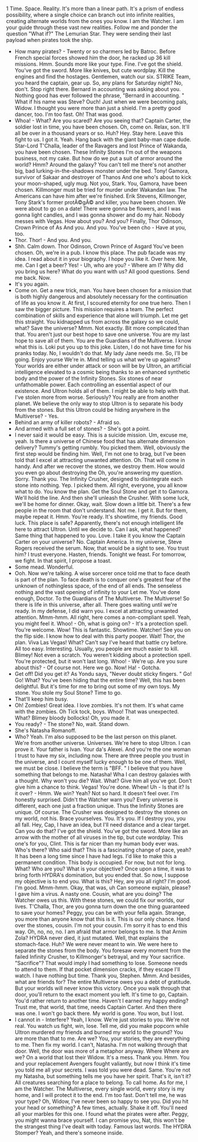 1 Time.
Space.
Reality.
It's more than a linear path.
It's a prism of endless possibility, where a single choice can branch out into infinite realities, creating alternate worlds from the ones you know.
I am the Watcher.
I am your guide through these vast new realities.
Follow me and ponder the question "What if?" The Lemurian Star.
They were sending their last payload when pirates took the ship.
- How many pirates? - Twenty or so charmers led by Batroc.
Before French special forces showed him the door, he racked up 36 kill missions.
Hmm.
Sounds more like your type.
Fine.
I've got the shield.
You've got the sword.
More like knives, but cute wordplay.
Kill the engines and find the hostages.
Gentlemen, watch our six.
STRIKE Team, you heard the captain, gear up.
So, any plans for Saturday night? No, don't.
Stop right there.
Bernard in accounting was asking about you.
Nothing good has ever followed the phrase, "Bernard in accounting.
" What if his name was Steve? Ouch! Just when we were becoming pals, Widow.
I thought you were more than just a shield.
I'm a pretty good dancer, too.
I'm too fast.
Oh! That was good.
- Whoa! - What? Are you scared? Are you seeing that? Captain Carter, the soldier lost in time, you have been chosen.
Oh, come on.
Relax, son.
It'll all be over in a thousand years or so.
Huh? Hey.
Stay here.
Leave this fight to us.
I got it.
Yeah.
Hang back with the giant baby-man cape dude.
Star-Lord T'Challa, leader of the Ravagers and lost Prince of Wakanda, you have been chosen.
These Infinity Stones I'm out of the weapons business, not my cake.
But how do we put a suit of armor around the world? Hmm? Around the galaxy? You can't tell me there's not another big, bad lurking-in-the-shadows monster under the bed.
Tony! Gamora, survivor of Sakaar and destroyer of Thanos And one who's about to kick your moon-shaped, ugly mug.
Not you, Stark.
You, Gamora, have been chosen.
Killmonger must be tried for murder under Wakandan law.
The Americans can have him after we're finished.
Erik Stevens, Killmonger, Tony Stark's former protÃ©gÃ© and killer, you have been chosen.
We were about to go on a date! There were gonna be flowers, and I was gonna light candles, and I was gonna shower and do my hair.
Nobody messes with Vegas.
How about you? And you? Finally, Thor Odinson, Crown Prince of As And you.
And you.
You've been cho - Have at you, too.
- Thor.
Thor! - And you.
And you.
- Shh.
Calm down.
Thor Odinson, Crown Prince of Asgard You've been chosen.
Oh, we're in a pub.
I know this place.
The pub facade was my idea.
I read about it in your biography.
I hope you like it.
Over here.
Me, me.
Can I get a beer? Yes! - Uh, who are you? - Where am I? Why did you bring us here? What do you want with us? All good questions.
Send me back.
Now.
- It's you again.
- Come on.
Get a new trick, man.
You have been chosen for a mission that is both highly dangerous and absolutely necessary for the continuation of life as you know it.
At first, I scoured eternity for one true hero.
Then I saw the bigger picture.
This mission requires a team.
The perfect combination of skills and experience that alone will triumph.
Let me get this straight.
You kidnapped us from across the galaxy so we could, what? Save the universe? Mmm.
Not exactly.
Bit more complicated than that.
You aren't just our best hope to save one universe.
You are my last hope to save all of them.
You are the Guardians of the Multiverse.
I know what this is.
Loki put you up to this joke.
Listen, I do not have time for his pranks today.
No, I wouldn't do that.
My lady Jane needs me.
So, I'll be going.
Enjoy yourse We're in.
Mind telling us what we're up against? Your worlds are either under attack or soon will be by Ultron, an artificial intelligence elevated to a cosmic being thanks to an enhanced synthetic body and the power of the Infinity Stones.
Six stones of near unfathomable power.
Each controlling an essential aspect of our existence.
And Ultron holds all of them.
I might be able to help with that.
I've stolen more from worse.
Seriously? You really are from another planet.
We believe the only way to stop Ultron is to separate his body from the stones.
But this Ultron could be hiding anywhere in the Multiverse? - Yes.
- Behind an army of killer robots? - Afraid so.
- And armed with a full set of stones? - She's got a point.
- I never said it would be easy.
This is a suicide mission.
Um, excuse me, yeah.
Is there a universe of Chinese food that has alternate dimension delivery? Tummy's getting rumbly.
You picked them.
Well, obviously the first step would be finding him.
Well, I'm not one to brag, but I've been told that I excel at attracting unwanted attention.
Oh.
That will come in handy.
And after we recover the stones, we destroy them.
How would you even go about destroying the Oh, you're answering my question.
Sorry.
Thank you.
The Infinity Crusher, designed to disintegrate each stone into nothing.
Yep.
I picked them.
All right, everyone, you all know what to do.
You know the plan.
Get the Soul Stone and get it to Gamora.
We'll hold the line.
And then she'll unleash the Crusher.
With some luck, we'll be home for dinner.
Okay, wait.
Slow down a little bit.
There's a few people in the room that don't understand.
Not me.
I get it.
But for them, maybe repeat it.
Hmm.
You're ready.
It's showtime, my friends.
Good luck.
This place is safe? Apparently, there's not enough intelligent life here to attract Ultron.
Until we decide to.
Can I ask, what happened? Same thing that happened to you.
Love.
I take it you know the Captain Carter on your universe? No.
Captain America.
In my universe, Steve Rogers received the serum.
Now, that would be a sight to see.
You trust him? I trust everyone.
Hasten, friends.
Tonight we feast.
For tomorrow, we fight.
In that spirit, I propose a toast.
- Some mead.
Wonderful.
- Ooh.
Now we're talking.
A wise sorcerer once told me that to face death is part of the plan.
To face death is to conquer one's greatest fear of the unknown of nothingless space, of the end of all ends.
The senseless nothing and the vast opening of infinity to your Let me.
You've done enough, Doctor.
To the Guardians of The Multiverse.
The Multiverse! So there is life in this universe, after all.
There goes waiting until we're ready.
In my defense, I did warn you.
I excel at attracting unwanted attention.
Mmm-hmm.
All right, here comes a non-compliant spell.
Yeah, you might feel it.
Whoo! - Oh, what is going on? - It's a protection spell.
You're welcome.
Wow! This is fantastic.
Showtime.
Watcher! See you on the flip side.
I know how to deal with this party pooper.
Wait! Thor, the plan.
Viva Las Vegas! What? Can't say I've heard that battle cry before.
All too easy.
Interesting.
Usually, you people are much easier to kill.
Blimey! Not even a scratch.
You weren't kidding about a protection spell.
You're protected, but it won't last long.
Whoo! - We're up.
Are you sure about this? - Of course not.
Here we go.
Now! Ha! - Gotcha.
- Get off! Did you get it? As Yondu says, "Never doubt sticky fingers.
" Go! Go! What? You've been hiding that the entire time? Well, this has been delightful.
But it's time for me to bring out some of my own toys.
My stone.
You stole my Soul Stone? Time to go.
- That'll keep him busy.
- Oh! Zombies! Great idea.
I love zombies.
It's not them.
It's what came with the zombies.
Oh Tick tock, boys.
Whoo! That was unexpected.
What? Blimey bloody bollocks! Oh, you made it.
- You ready? - The stone? No, wait.
Stand down.
- She's Natasha Romanoff.
- Who? Yeah.
I'm also supposed to be the last person on this planet.
We're from another universe.
Universes.
We're here to stop Ultron.
I can prove it.
Your father is Ivan.
Your da's Alexei.
And you're the one woman I trust to have my six, including now.
There are three people you trust in the universe, and I count myself lucky enough to be one of them.
Well, we must be close.
I believe the term is "BFF.
" I believe that you have something that belongs to me.
Natasha! Wha I can destroy galaxies with a thought.
Why won't you die? Wait.
What? Give him all you've got.
Don't give him a chance to think.
Vegas! You're done.
Whew! Uh - Is that it? Is it over? - Hmm.
We win? Yeah? Not so hard.
It doesn't feel over.
I'm honestly surprised.
Didn't the Watcher warn you? Every universe is different, each one just a fraction unique.
Thus the Infinity Stones are unique.
Of course.
The Crusher was designed to destroy the stones on my world, not his.
Brace yourselves.
You.
It's you.
If I destroy you, you all fall.
Hey, Cap, I have an idea, but I'll need distance and a clear target.
Can you do that? I've got the shield.
You've got the sword.
More like an arrow with the mother of all viruses in the tip, but cute wordplay.
This one's for you, Clint.
This is far nicer than my human body ever was.
Who's there? Who said that? This is a fascinating change of pace, yeah? It has been a long time since I have had legs.
I'd like to make this a permanent condition.
This body is occupied.
For now, but not for long.
What? Who are you? What is your objective? Once upon a time, it was to bring forth HYDRA's domination, but you ended that.
So now, I suppose my objective is to end you.
What is this? Hey, are you all right? I'm good.
I'm good.
Mmm-hmm.
Okay, that was, uh Can someone explain, please? I gave him a virus.
A nasty one.
Cousin, what are you doing? The Watcher owes us this.
With these stones, we could fix our worlds, our lives.
T'Challa, Thor, are you gonna turn down the one thing guaranteed to save your homes? Peggy, you can be with your fella again.
Strange, you more than anyone know that this is it.
This is our only chance.
Hand over the stones, cousin.
I'm not your cousin.
I'm sorry it has to end this way.
Oh, no, no, no.
I am afraid that armor belongs to me.
Is that Arnim Zola? HYDRA never died, it just mutated.
Well, that explains the stomach-face.
Huh? We were never meant to win.
We were here to separate the stones from the body.
You foresaw every moment from the failed Infinity Crusher, to Killmonger's betrayal, and my Your sacrifice.
"Sacrifice"? That would imply I had something to lose.
Someone needs to attend to them.
If that pocket dimension cracks, if they escape I'll watch.
I have nothing but time.
Thank you, Stephen.
Mmm.
And besides, what are friends for? The entire Multiverse owes you a debt of gratitude.
But your worlds will never know this victory.
Once you walk through that door, you'll return to the exact moment you left.
It's time to go, Captain.
You'd rather return to another time.
Haven't I earned my happy ending? Trust me, that world, that time, needs Captain Carter.
And then there was one.
I won't go back there.
My world is gone.
You won, but I lost.
- I cannot in - Interfere? Yeah, I know.
We're just stories to you.
We're not real.
You watch us fight, win, lose.
Tell me, did you make popcorn while Ultron murdered my friends and burned my world to the ground? You are more than that to me.
Are we? You, your stories, they are everything to me.
Then fix my world.
I can't, Natasha.
I'm not walking through that door.
Well, the door was more of a metaphor anyway.
Where Where are we? On a world that lost their Widow.
It's a mess.
Thank you.
Hmm.
You and your replacement Avengers fought valiantly, but now I think it's time you told me all your secrets.
I was told you were dead.
Same.
You're not my Natasha, but something tells me you have her spirit.
That's it, isn't it? All creatures searching for a place to belong.
To call home.
As for me, I am the Watcher.
The Multiverse, every single world, every story is my home, and I will protect it to the end.
I'm too fast.
Don't tell me, he was your type? Oh, Widow, I've never been so happy to see you.
Did you hit your head or something? A few times, actually.
Shake it off.
You'll need all your marbles for this one.
I found what the pirates were after.
Peggy, you might wanna brace yourself.
I can promise you, Nat, this won't be the strangest thing I've dealt with today.
Famous last words.
The HYDRA Stomper? Yeah, and there's someone inside.